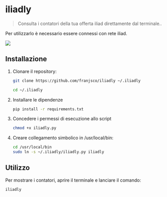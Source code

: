 # iliadly
>  Consulta i contatori della tua offerta iliad direttamente dal terminale..

Per utilizzarlo è necessario essere connessi con rete iliad.



<a href="https://asciinema.org/a/pvb8xqDtOczwuZjahN08wosWY" target="_blank"><img src="https://asciinema.org/a/pvb8xqDtOczwuZjahN08wosWY.svg"/></a>


## Installazione

1. Clonare il repository:
    ```sh
    git clone https://github.com/franjsco/iliadly ~/.iliadly

    cd ~/.iliadly
    ```

2. Installare le dipendenze
    ```sh
    pip install -r requirements.txt
    ```

3. Concedere i permessi di esecuzione allo script
    ```sh
    chmod +x iliadly.py
    ```

4. Creare collegamento simbolico in /usr/local/bin:
    ```sh
    cd /usr/local/bin
    sudo ln -s ~/.iliadly/iliadly.py iliadly
    ```


## Utilizzo

Per mostrare i contatori, aprire il terminale e lanciare il comando:
```sh
iliadly
```
